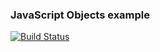 ### JavaScript Objects example

[![Build Status](https://travis-ci.org/js-lessons/ascii-table.svg?branch=master)](https://travis-ci.org/js-lessons/ascii-table)

